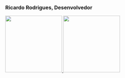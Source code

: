 <h3> Ricardo Rodrigues, Desenvolvedor </h3>

<div>
  <a href="github.com/Microfugo">
  <img height="180em" src="https://github-readme-stats.vercel.app/api?username=Microfugo&show_icons=true&theme=dracula&include_all_commits=true&count_private=true"/>
  <img height="180em" src="https://github-readme-stats.vercel.app/top-langs/?username=Microfugo&layout=compact&langs_count=16&theme=dracula"/>
  </div>

  <div style ="display: inline_block"><br>
    <link rel="stylesheet" href="https://cdn.jsdelivr.net/gh/devicons/devicon@v2.15.1/devicon.min.css">
          
          
  </div>
